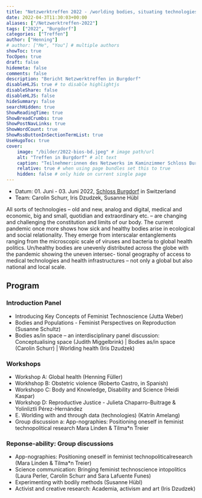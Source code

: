 ```yaml
---
title: "Netzwerktreffen 2022 - /worlding bodies, situating technologies/ geography meets feminist STS"
date: 2022-04-3T11:30:03+00:00
aliases: ["/Netzwerktreffen-2022"]
tags: ["2022", "Burgdorf"]
categories: ["Treffen"]
author: ["Henning"]
# author: ["Me", "You"] # multiple authors
showToc: true
TocOpen: true
draft: false
hidemeta: false
comments: false
description: "Bericht Netzwerktreffen in Burgdorf"
disableHLJS: true # to disable highlightjs
disableShare: false
disableHLJS: false
hideSummary: false
searchHidden: true
ShowReadingTime: true
ShowBreadCrumbs: true
ShowPostNavLinks: true
ShowWordCount: true
ShowRssButtonInSectionTermList: true
UseHugoToc: true
cover:
    image: "/bilder/2022-bios-bd.jpeg" # image path/url
    alt: "Treffen in Burgdorf" # alt text
    caption: "Teilnehmer:innen des Netzwerks im Kaminzimmer Schloss Burdgdorf" # display caption under cover
    relative: true # when using page bundles set this to true
    hidden: false # only hide on current single page
---
```



- Datum: 01. Juni - 03. Juni 2022, [Schloss Burgdorf](https://schloss-burgdorf.ch/en/) in Switzerland
- Team: Carolin Schurr,  Iris Dzudzek, Susanne Hübl


All sorts of technologies – old and new, analog and digital, medical and economic, big and small, quotidian and extraordinary etc. – are changing and challenging the constitution and limits of our body. The current pandemic once more shows how sick and healthy bodies arise in ecological and social relationality. They emerge from interscalar entanglements ranging from the microscopic scale of viruses and bacteria to global health politics. Un/healthy bodies are unevenly distributed across the globe with the pandemic showing the uneven intersec- tional geography of access to medical technologies and health infrastructures – not only a global but also national and local scale.

## Program

### Introduction Panel
- Introducing Key Concepts of Feminist Technoscience (Jutta Weber)
- Bodies and Populations - Feminist Perspectives on Reproduction (Susanne Schultz)
- Bodies as/in space – an interdisciplinary panel discussion: Conceptualising space (Judith Miggelbrink) | Bodies as/in space (Carolin Schurr) | Worlding health (Iris Dzudzek)

### Workshops
- Workshop A: Global health (Henning Füller)
- Workhshop B: Obstetric violence (Roberto Castro, in Spanish)
- Workshopo C: Body and Knowledge, Disability and Science (Heidi Kaspar)
- Workshop D: Reproductive Justice - Julieta Chaparro-Buitrage & Yolinliztli Pérez-Hernández
- E. Worlding with and through data (technologies) (Katrin Amelang)
- Group discussion a: App-nographies: Positioning oneself in feminist technopolitical research Mara Linden & Tilma\*n Treier

### Reponse-ability: Group discussions
- App-nographies: Positioning oneself in feminist technopoliticalresearch
(Mara Linden & Tilma*n Treier)
- Science communication: Bringing feminist technoscience intopolitics
(Laura Perler, Carolin Schurr and Sara Lafuente Funes)
- Experimenting with bodily methods (Susanne Hübl)
- Activist and creative research: Academia, activism and art (Iris Dzudzek)
